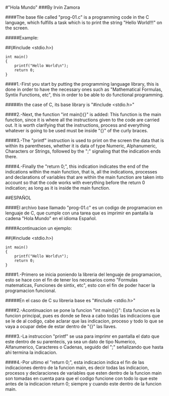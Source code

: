 #"Hola Mundo"
###By Irvin Zamora

####The base file called "prog-01.c" is a programming code in the C language, which fulfills a task which is to print the string "Hello World!!!" on the screen.

#####Example:

##(#include <stdio.h>)

    int main()
    {
        printf("Hello World\n");
        return 0;
    }

####1.-First you start by putting the programming language library, this is done in order to have the necessary ones such as "Mathematical Formulas, Syntix Functions, etc", this in order to be able to do functional programming.

#####In the case of C, its base library is "#include <stdio.h>"

####2.-Next, the function "int main(){}" is added: This function is the main function, since it is where all the instructions given to the code are carried out. It is worth clarifying that the instructions, process and everything whatever is going to be used must be inside "{}" of the curly braces.

####3.-The "printf" instruction is used to print on the screen the data that is within its parentheses, whether it is data of type Numeric, Alphanumeric, Characters or Strings, followed by the ";" signaling that the indication ends there.

####4.-Finally the "return 0;", this indication indicates the end of the indications within the main function, that is, all the indications, processes and declarations of variables that are within the main function are taken into account so that the code works with everything before the return 0 indication; as long as it is inside the main function.

##ESPAÑOL

####El archivo base llamado "prog-01.c" es un codigo de programacion en lenguaje de C, que cumple con una tarea que es imprimir en pantalla la cadena "Hola Mundo" en el idioma Español.

####Acontinuacion un ejemplo:

##(#include <stdio.h>)

    int main()
    {
        printf("Hello World\n");
        return 0;
    }

####1.-Primero se inicia poniendo la libreria del lenguaje de programacion, esto se hace con el fin de tener los necesarios como "Formulas matematicas, Funciones de sintix, etc", esto con el fin de poder hacer la programacion funcional.

#####En el caso de C su libreria base es "#include <stdio.h>"

####2.-Acontinuacion se pone la funcion "int main(){}": Esta funcion es la funcion principal, pues es donde se lleva a cabo todas las indicacions que se le de al codigo, cabe aclarar que las indicacion, proceso y todo lo que se vaya a ocupar debe de estar dentro de "{}" las llaves.

####3.-La instruccion "printf" se usa para imprimr en pantalla el dato que este dentro de su parentecis, ya sea un dato de tipo Numerico, Alfanumerico, Caracteres o Cadenas, seguido del ";" señalizando que hasta ahi termina la indicacion.

####4.-Por ultimo el "return 0;", esta indicacion indica el fin de las indicaciones dentro de la funcion main, es decir todas las indicacion, procesos y declaraciones de variables que esten dentro de la funcion main son tomadas en cuenta para que el codigo funcione con todo lo que este antes de la indicacion return 0; siempre y cuando este dentro de la funcion main.